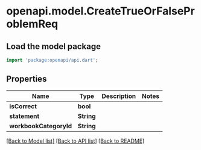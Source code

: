 # openapi.model.CreateTrueOrFalseProblemReq

## Load the model package
```dart
import 'package:openapi/api.dart';
```

## Properties
Name | Type | Description | Notes
------------ | ------------- | ------------- | -------------
**isCorrect** | **bool** |  | 
**statement** | **String** |  | 
**workbookCategoryId** | **String** |  | 

[[Back to Model list]](../README.md#documentation-for-models) [[Back to API list]](../README.md#documentation-for-api-endpoints) [[Back to README]](../README.md)


